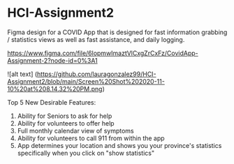 # HCI-Assignment2

Figma design for a COVID App that is designed for fast information grabbing / statistics views as well as fast assistance, and daily logging. 

https://www.figma.com/file/6lopmwImaztVlCxgZrCxFz/CovidApp-Assignment-2?node-id=0%3A1

![alt text] (https://github.com/lauragonzalez99/HCI-Assignment2/blob/main/Screen%20Shot%202020-11-10%20at%208.14.32%20PM.png)

Top 5 New Desirable Features:
1. Ability for Seniors to ask for help
2. Ability for volunteers to offer help
3. Full monthly calendar view of symptoms
4. Ability for volunteers to call 911 from within the app
5. App determines your location and shows you your province's statistics specifically when you click on "show statistics" 
